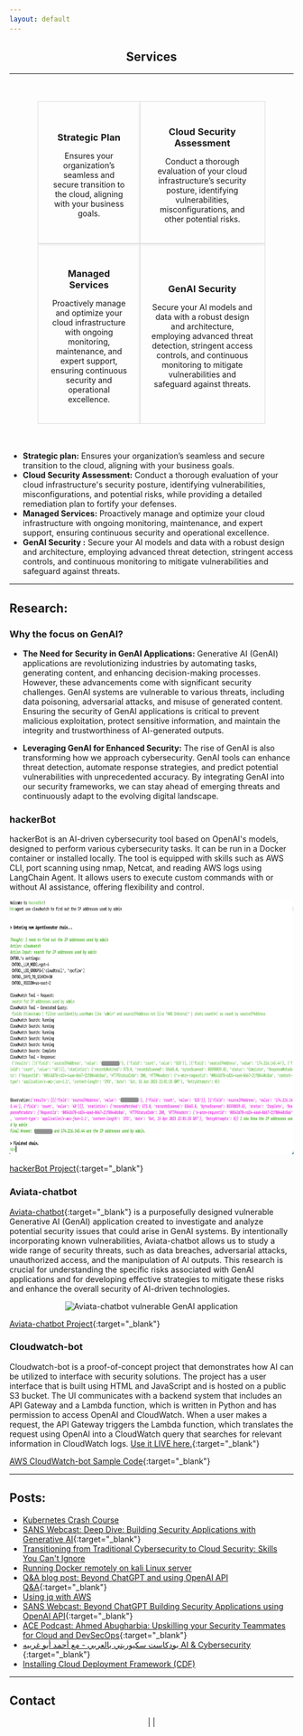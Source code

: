 ```yaml
---
layout: default
---
```

<!-- ## Welcome to Cyberdojo
My name is [Ahmed Abugharbia](https://www.linkedin.com/in/ahmedabugharbia/){:target="_blank"}, founder of Cyberdojo. my mission is to help you build robust, business-driven security programs through practical training and expert guidance.

With over 17 years in the cybersecurity field, I've worked with leading companies to solve complex security challenges. My journey started with securing networks and applications, eventually leading to cloud security, DevSecOps and finally, GenAI. As a SANS Certified instructor for [SEC540: Cloud Security and DevSecOps Automation](https://www.sans.org/cyber-security-courses/cloud-security-devsecops-automation/){:target="_blank"}, I focus on strategic planning and hands-on implementation of security controls.
Looking forward to helping you achieve your security goals!

At Cyberdojo, we offer a range of services designed to enhance your security posture. From expert training and consulting to specialized cloud security solutions, my goal is to equip you with the knowledge and tools needed for immediate, measurable improvements. I hold several industry certifications, including GIAC GSEC, GPEN, AWS Certified DevOps Engineer Professional, and AWS Certified Solutions Architect Associate.

Reach out on <a href="mailto:info@cyberdojo.cloud" target="_blank">info@cyberdojo.cloud</a>. Looking forward to helping you achieve your security goals!
---
-->

## <center><a id="services"></a>Services </center>
---
<div style="width: 80%; margin: 0 auto; padding: 20px;">
  <table style="width: 100%; border-spacing: 20px;">
    <tr>
      <td style="padding: 20px; border: 1px solid #ddd; box-shadow: 0 2px 4px rgba(0, 0, 0, 0.1); text-align: center; vertical-align: middle;">
        <h3 style="margin-bottom: 10px;">Strategic Plan</h3>
        <p>Ensures your organization’s seamless and secure transition to the cloud, aligning with your business goals.</p>
      </td>
      <td style="padding: 20px; border: 1px solid #ddd; box-shadow: 0 2px 4px rgba(0, 0, 0, 0.1); text-align: center; vertical-align: middle;">
        <h3 style="margin-bottom: 10px;">Cloud Security Assessment</h3>
        <p>Conduct a thorough evaluation of your cloud infrastructure’s security posture, identifying vulnerabilities, misconfigurations, and other potential risks.</p>
      </td>
    </tr>
    <tr>
      <td style="padding: 20px; border: 1px solid #ddd; box-shadow: 0 2px 4px rgba(0, 0, 0, 0.1); text-align: center; vertical-align: middle;">
        <h3 style="margin-bottom: 10px;">Managed Services</h3>
        <p>Proactively manage and optimize your cloud infrastructure with ongoing monitoring, maintenance, and expert support, ensuring continuous security and operational excellence.</p>
      </td>
      <td style="padding: 20px; border: 1px solid #ddd; box-shadow: 0 2px 4px rgba(0, 0, 0, 0.1); text-align: center; vertical-align: middle;">
        <h3 style="margin-bottom: 10px;">GenAI Security</h3>
        <p>Secure your AI models and data with a robust design and architecture, employing advanced threat detection, stringent access controls, and continuous monitoring to mitigate vulnerabilities and safeguard against threats.</p>
      </td>
    </tr>
  </table>
</div>

- **Strategic plan:** Ensures your organization’s seamless and secure transition to the cloud, aligning with your business goals.
- **Cloud Security Assessment:** Conduct a thorough evaluation of your cloud infrastructure's security posture, identifying vulnerabilities, misconfigurations, and potential risks, while providing a detailed remediation plan to fortify your defenses.
- **Managed Services:** Proactively manage and optimize your cloud infrastructure with ongoing monitoring, maintenance, and expert support, ensuring continuous security and operational excellence.
- **GenAI Security :** Secure your AI models and data with a robust design and architecture, employing advanced threat detection, stringent access controls, and continuous monitoring to mitigate vulnerabilities and safeguard against threats.

---
## <a id="research-projects"></a>Research:

### Why the focus on GenAI?
- **The Need for Security in GenAI Applications:** Generative AI (GenAI) applications are revolutionizing industries by automating tasks, generating content, and enhancing decision-making processes. However, these advancements come with significant security challenges. GenAI systems are vulnerable to various threats, including data poisoning, adversarial attacks, and misuse of generated content. Ensuring the security of GenAI applications is critical to prevent malicious exploitation, protect sensitive information, and maintain the integrity and trustworthiness of AI-generated outputs.

- **Leveraging GenAI for Enhanced Security:** The rise of GenAI is also transforming how we approach cybersecurity. GenAI tools can enhance threat detection, automate response strategies, and predict potential vulnerabilities with unprecedented accuracy. By integrating GenAI into our security frameworks, we can stay ahead of emerging threats and continuously adapt to the evolving digital landscape.

### hackerBot
hackerBot is an AI-driven cybersecurity tool based on OpenAI's models, designed to perform various cybersecurity tasks. It can be run in a Docker container or installed locally. The tool is equipped with skills such as AWS CLI, port scanning using nmap, Netcat, and reading AWS logs using LangChain Agent. It allows users to execute custom commands with or without AI assistance, offering flexibility and control.

<center>
<img src="/static/hackerBot.png" alt="HackerBot searching through logs and answering questions" width="800" height="450" />
</center>

<i class="fab fa-github"></i> [hackerBot Project](https://github.com/Ahmed-AG/hackerbot){:target="_blank"}

### Aviata-chatbot

[Aviata-chatbot](https://github.com/Ahmed-AG//aviata-chatbot){:target="_blank"} is a purposefully designed vulnerable Generative AI (GenAI) application created to investigate and analyze potential security issues that could arise in GenAI systems. By intentionally incorporating known vulnerabilities, Aviata-chatbot allows us to study a wide range of security threats, such as data breaches, adversarial attacks, unauthorized access, and the manipulation of AI outputs. This research is crucial for understanding the specific risks associated with GenAI applications and for developing effective strategies to mitigate these risks and enhance the overall security of AI-driven technologies.

<center>
<img src="https://raw.githubusercontent.com/Ahmed-AG/aviata-chatbot/feature/readme/images/aviata-chatbot.png" alt="Aviata-chatbot vulnerable GenAI application" width="800" height="450" />
</center>

<i class="fab fa-github"></i> [Aviata-chatbot Project](https://github.com/Ahmed-AG//aviata-chatbot){:target="_blank"}

### Cloudwatch-bot
Cloudwatch-bot is a proof-of-concept project that demonstrates how AI can be utilized to interface with security solutions. The project has a user interface that is built using HTML and JavaScript and is hosted on a public S3 bucket. The UI communicates with a backend system that includes an API Gateway and a Lambda function, which is written in Python and has permission to access OpenAI and CloudWatch. When a user makes a request, the API Gateway triggers the Lambda function, which translates the request using OpenAI into a CloudWatch query that searches for relevant information in CloudWatch logs. <a id="cloudwatch-bot-demo"></a>[Use it LIVE here.](/cloudwatch-bot.html){:target="_blank"}

<i class="fab fa-github"></i> [AWS CloudWatch-bot Sample Code](https://github.com/Ahmed-AG/Cloudwatch-bot){:target="_blank"}

--- 

## <a id="read"></a>Posts:
- [Kubernetes Crash Course](/read/Kubernetes-crash-course.html)
- [SANS Webcast: Deep Dive: Building Security Applications with Generative AI](https://www.sans.org/webcasts/deep-dive-building-security-applications-generative-ai/){:target="_blank"}
- [Transitioning from Traditional Cybersecurity to Cloud Security: Skills You Can't Ignore](/read/transitioning-from-traditional-cybersecurity-to-cloud-security.html)
- [Running Docker remotely on kali Linux server](/read/run-docker-remotley-on-kali.md)
- [Q&A blog post: Beyond ChatGPT and using OpenAI API Q&A](https://www.sans.org/blog/how-to-build-ai-powered-cybersecurity-applications/){:target="_blank"}
- [Using jq with AWS](/read/jq-for-AWS.md)
- [SANS Webcast: Beyond ChatGPT Building Security Applications using OpenAI API](https://www.youtube.com/watch?v=Dcj2bLrgemw){:target="_blank"}
- [ACE Podcast: Ahmed Abugharbia: Upskilling your Security Teammates for Cloud and DevSecOps](https://www.sans.org/podcasts/cloud-ace/ahmed-abugharbia-upskilling-your-security-teammates-for-cloud-and-devsecops-10/){:target="_blank"}
- [بودكاست سكيوريتي بالعربي - مع أحمد أبو غربيه AI & Cybersecurity ](https://open.spotify.com/show/4SEZywCqLqOInZtVy2kqHY){:target="_blank"}
- [Installing Cloud Deployment Framework (CDF)](/read/cloud-deployment-framework.md)

---

## <a id="contact"></a>Contact
<center>
<a href="mailto:info@cyberdojo.cloud" target="_blank"><i class="fas fa-envelope"></i></a> | 
<A href="https://www.linkedin.com/in/ahmadabugharbieh/" target="_blank"> <i class="fab fa-linkedin"></i></A> | 
<A href="https://twitter.com/aagsec" target="_blank"> <i class="fab fa-twitter"></i></A>
</center>